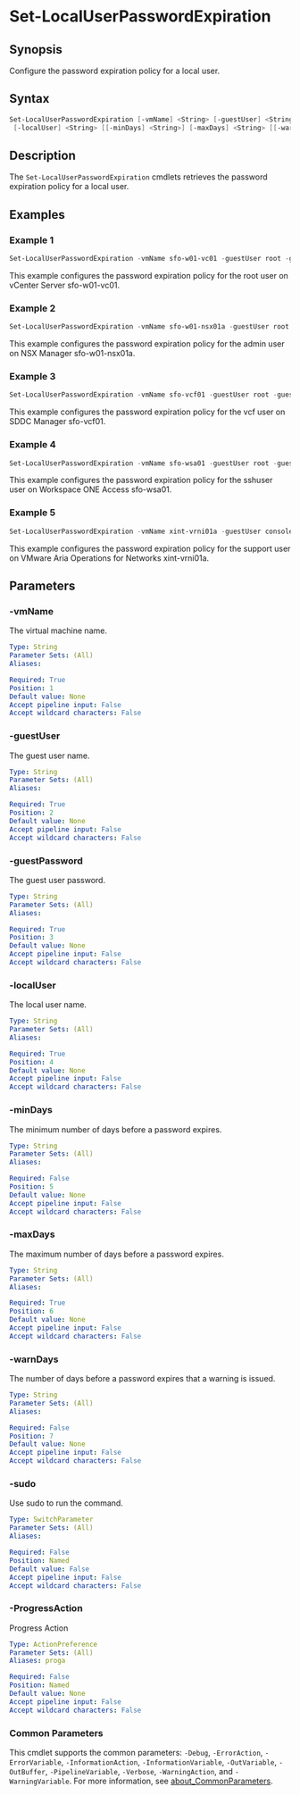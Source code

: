 # Set-LocalUserPasswordExpiration

## Synopsis

Configure the password expiration policy for a local user.

## Syntax

```powershell
Set-LocalUserPasswordExpiration [-vmName] <String> [-guestUser] <String> [-guestPassword] <String>
 [-localUser] <String> [[-minDays] <String>] [-maxDays] <String> [[-warnDays] <String>] [-sudo] [-ProgressAction <ActionPreference>] [<CommonParameters>]
```

## Description

The `Set-LocalUserPasswordExpiration` cmdlets retrieves the password expiration policy for a local user.

## Examples

### Example 1

```powershell
Set-LocalUserPasswordExpiration -vmName sfo-w01-vc01 -guestUser root -guestPassword VMw@re1! -localUser root -minDays 0 -maxDays 999 -warnDays 14
```

This example configures the password expiration policy for the root user on vCenter Server sfo-w01-vc01.

### Example 2

```powershell
Set-LocalUserPasswordExpiration -vmName sfo-w01-nsx01a -guestUser root -guestPassword VMw@re1!VMw@re1! -localUser admin -minDays 0 -maxDays 999 -warnDays 14
```

This example configures the password expiration policy for the admin user on NSX Manager sfo-w01-nsx01a.

### Example 3

```powershell
Set-LocalUserPasswordExpiration -vmName sfo-vcf01 -guestUser root -guestPassword VMw@re1! -localUser vcf -minDays 0 -maxDays 999 -warnDays 14
```

This example configures the password expiration policy for the vcf user on SDDC Manager sfo-vcf01.

### Example 4

```powershell
Set-LocalUserPasswordExpiration -vmName sfo-wsa01 -guestUser root -guestPassword VMw@re1! -localUser sshuser -minDays 0 -maxDays 999 -warnDays 14
```

This example configures the password expiration policy for the sshuser user on Workspace ONE Access sfo-wsa01.

### Example 5

```powershell
Set-LocalUserPasswordExpiration -vmName xint-vrni01a -guestUser console -guestPassword VMw@re1! -localUser support -minDays 0 -maxDays 999 -warnDays 14 -sudo
```

This example configures the password expiration policy for the support user on VMware Aria Operations for Networks xint-vrni01a.

## Parameters

### -vmName

The virtual machine name.

```yaml
Type: String
Parameter Sets: (All)
Aliases:

Required: True
Position: 1
Default value: None
Accept pipeline input: False
Accept wildcard characters: False
```

### -guestUser

The guest user name.

```yaml
Type: String
Parameter Sets: (All)
Aliases:

Required: True
Position: 2
Default value: None
Accept pipeline input: False
Accept wildcard characters: False
```

### -guestPassword

The guest user password.

```yaml
Type: String
Parameter Sets: (All)
Aliases:

Required: True
Position: 3
Default value: None
Accept pipeline input: False
Accept wildcard characters: False
```

### -localUser

The local user name.

```yaml
Type: String
Parameter Sets: (All)
Aliases:

Required: True
Position: 4
Default value: None
Accept pipeline input: False
Accept wildcard characters: False
```

### -minDays

The minimum number of days before a password expires.

```yaml
Type: String
Parameter Sets: (All)
Aliases:

Required: False
Position: 5
Default value: None
Accept pipeline input: False
Accept wildcard characters: False
```

### -maxDays

The maximum number of days before a password expires.

```yaml
Type: String
Parameter Sets: (All)
Aliases:

Required: True
Position: 6
Default value: None
Accept pipeline input: False
Accept wildcard characters: False
```

### -warnDays

The number of days before a password expires that a warning is issued.

```yaml
Type: String
Parameter Sets: (All)
Aliases:

Required: False
Position: 7
Default value: None
Accept pipeline input: False
Accept wildcard characters: False
```

### -sudo

Use sudo to run the command.

```yaml
Type: SwitchParameter
Parameter Sets: (All)
Aliases:

Required: False
Position: Named
Default value: False
Accept pipeline input: False
Accept wildcard characters: False
```

### -ProgressAction

Progress Action

```yaml
Type: ActionPreference
Parameter Sets: (All)
Aliases: proga

Required: False
Position: Named
Default value: None
Accept pipeline input: False
Accept wildcard characters: False
```

### Common Parameters

This cmdlet supports the common parameters: `-Debug`, `-ErrorAction`, `-ErrorVariable`, `-InformationAction`, `-InformationVariable`, `-OutVariable`, `-OutBuffer`, `-PipelineVariable`, `-Verbose`, `-WarningAction`, and `-WarningVariable`. For more information, see [about_CommonParameters](http://go.microsoft.com/fwlink/?LinkID=113216).
